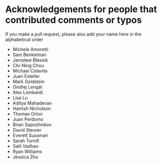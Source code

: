 # Acknowledgements for people that contributed comments or typos

If you make a pull request, please also add your name here in the alphabetical order

* Michele Amoretti
* Sam Benkelman
* Jarosław Błasiok
* Chi-Ning Chou
* Michael Colavita
* Juan Esteller
* Mark Goldstein
* Ondřej Lengál
* Alex Lombardi
* Lisa Lu
* Aditya Mahadevan
* Hamish Nicholson
* Thomas Orton
* Juan Perdomo
* Brian Sapozhnikov
* David Steurer
* Everett Sussman
* Sarah Turnill
* Salil Vadhan
* Ryan Williams
* Jessica Zhu
